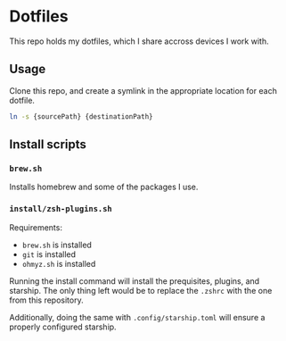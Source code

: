 # Dotfiles
This repo holds my dotfiles, which I share accross devices I work with.

## Usage
Clone this repo, and create a symlink in the appropriate location for each dotfile.

```sh
ln -s {sourcePath} {destinationPath}
```

## Install scripts

### `brew.sh`
Installs homebrew and some of the packages I use.

### `install/zsh-plugins.sh`
Requirements:
 * `brew.sh` is installed
 * `git` is installed
 * `ohmyz.sh` is installed 

Running the install command will install the prequisites, plugins, and starship. The only thing left would be to replace the `.zshrc` with the one from this repository.

Additionally, doing the same with `.config/starship.toml` will ensure a properly configured starship.
